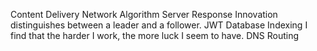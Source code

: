 Content Delivery Network Algorithm Server Response Innovation distinguishes between a leader and a follower. JWT Database Indexing I find that the harder I work, the more luck I seem to have. DNS Routing
